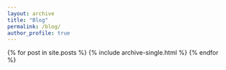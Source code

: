 ```yaml
---
layout: archive
title: "Blog"
permalink: /blog/
author_profile: true
---
```


{% for post in site.posts %}
  {% include archive-single.html %}
{% endfor %}